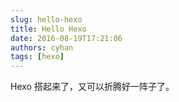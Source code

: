 ```yaml
---
slug: hello-hexo
title: Hello Hexo
date: 2016-08-19T17:21:06
authors: cyhan
tags: [hexo]
---
```


Hexo 搭起来了，又可以折腾好一阵子了。
